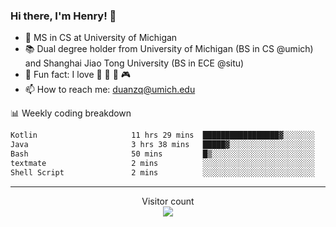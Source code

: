 ### Hi there, I'm Henry! 👋

- 🔭 MS in CS at University of Michigan
- 📚 Dual degree holder from University of Michigan (BS in CS @umich) and Shanghai Jiao Tong University (BS in ECE @situ)
- 🍁 Fun fact: I love 📸 🏓 🍜 🎮
- 📫 How to reach me: [duanzq@umich.edu](mailto:duanzq@umich.edu)

📊 Weekly coding breakdown
<!--START_SECTION:waka-->

```txt
Kotlin                     11 hrs 29 mins  █████████████████▓░░░░░░░   71.28 %
Java                       3 hrs 38 mins   █████▓░░░░░░░░░░░░░░░░░░░   22.54 %
Bash                       50 mins         █▒░░░░░░░░░░░░░░░░░░░░░░░   05.26 %
textmate                   2 mins          ░░░░░░░░░░░░░░░░░░░░░░░░░   00.24 %
Shell Script               2 mins          ░░░░░░░░░░░░░░░░░░░░░░░░░   00.23 %
```

<!--END_SECTION:waka-->

***
<p align="center"> 
  Visitor count<br>
  <img src="https://profile-counter.glitch.me/zlzq-duanzq/count.svg" />
</p>

<!-- ![Henry Duan's GitHub stats](https://github-readme-stats.vercel.app/api?username=zlzq-duanzq&show_icons=true)

![trophy](https://github-profile-trophy.vercel.app/?username=zlzq-duanzq&column=7)

[![Top Langs](https://github-readme-stats.vercel.app/api/top-langs/?username=zlzq-duanzq&layout=compact)](https://github.com/zlzq-duanzq/github-readme-stats) -->
